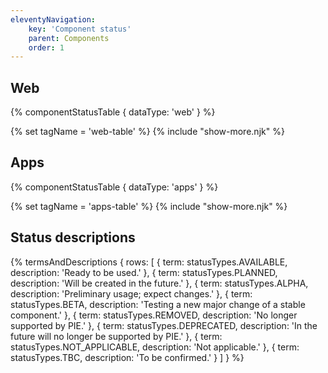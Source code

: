```yaml
---
eleventyNavigation:
    key: 'Component status'
    parent: Components
    order: 1
---
```


## Web

{% componentStatusTable {
  dataType: 'web'
} %}

{% set tagName = 'web-table' %}
{% include "show-more.njk" %}

## Apps

{% componentStatusTable {
  dataType: 'apps'
} %}

{% set tagName = 'apps-table' %}
{% include "show-more.njk" %}

## Status descriptions

{% termsAndDescriptions {
    rows: [
        {
            term: statusTypes.AVAILABLE,
            description: 'Ready to be used.'
        },
        {
            term: statusTypes.PLANNED,
            description: 'Will be created in the future.'
        },
        {
            term: statusTypes.ALPHA,
            description: 'Preliminary usage; expect changes.'
        },
        {
            term: statusTypes.BETA,
            description: 'Testing a new major change of a stable component.'
        },
        {
            term: statusTypes.REMOVED,
            description: 'No longer supported by PIE.'
        },
        {
            term: statusTypes.DEPRECATED,
            description: 'In the future will no longer be supported by PIE.'
        },
        {
            term: statusTypes.NOT_APPLICABLE,
            description: 'Not applicable.'
        },
        {
            term: statusTypes.TBC,
            description: 'To be confirmed.'
        }
    ]
} %}
